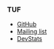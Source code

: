 ### TUF

- [GitHub](https://github.com/theupdateframework/specification)
- [Mailing
  list](https://groups.google.com/forum/?fromgroups#!forum/theupdateframework)
- [DevStats](https://tuf.devstats.cncf.io/)
